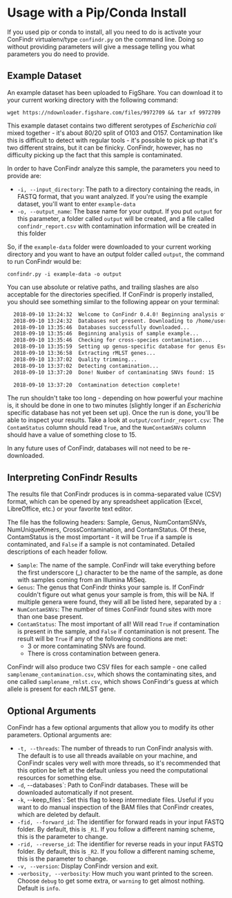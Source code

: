 # Usage with a Pip/Conda Install

If you used pip or conda to install, all you need to do is activate your ConFindr virtualenv/type `confindr.py` on the command line. Doing so without providing parameters will give a message telling you what parameters you do need to provide.


## Example Dataset

An example dataset has been uploaded to FigShare. You can download it to your current working directory with the following command:

`wget https://ndownloader.figshare.com/files/9972709 && tar xf 9972709`

This example dataset contains two different serotypes of _Escherichia coli_ mixed together - it's about 80/20 split of O103 and O157. Contamination like this is difficult to detect
with regular tools - it's possible to pick up that it's two different strains, but it can be finicky. ConFindr, however, has no difficulty picking up the fact that this sample is contaminated.

In order to have ConFindr analyze this sample, the parameters you need to provide are:

- `-i, --input_directory`: The path to a directory containing the reads, in FASTQ format, that you want analyzed. If you're using the example dataset, you'll want to enter `example-data`
- `-o, --output_name`: The base name for your output. If you put `output` for this parameter, a folder called `output` will be created, and a file called `confindr_report.csv` with contamination
information will be created in this folder

So, if the `example-data` folder were downloaded to your current working directory and you want to have an output folder called `output`, the command to run ConFindr would be:

`confindr.py -i example-data -o output`

You can use absolute or relative paths, and trailing slashes are also acceptable for the directories specified.
If ConFindr is properly installed, you should see something similar to the following appear on your terminal:

```bash
  2018-09-10 13:24:32  Welcome to ConFindr 0.4.0! Beginning analysis of your samples...
  2018-09-10 13:24:32  Databases not present. Downloading to /home/user/.confindr_db. This may take a few minutes...
  2018-09-10 13:35:46  Databases successfully downloaded...
  2018-09-10 13:35:46  Beginning analysis of sample example...
  2018-09-10 13:35:46  Checking for cross-species contamination...
  2018-09-10 13:35:59  Setting up genus-specific database for genus Escherichia...
  2018-09-10 13:36:58  Extracting rMLST genes...
  2018-09-10 13:37:02  Quality trimming...
  2018-09-10 13:37:02  Detecting contamination...
  2018-09-10 13:37:20  Done! Number of contaminating SNVs found: 15

  2018-09-10 13:37:20  Contamination detection complete!
```

The run shouldn't take too long - depending on how powerful your machine is, it should be done in
one to two minutes (slightly longer if an *Escherichia* specific database has not yet been set up).
Once the run is done, you'll be able to inspect your results. Take a look at `output/confindr_report.csv`:
The `ContamStatus` column should read `True`, and the `NumContamSNVs` column should have a value of something close to 15.

In any future uses of ConFindr, databases will not need to be re-downloaded.

## Interpreting ConFindr Results

The results file that ConFindr produces is in comma-separated value (CSV) format, which can be opened by any spreadsheet application (Excel, LibreOffice, etc.) or your favorite text editor.

The file has the following headers: Sample, Genus, NumContamSNVs, NumUniqueKmers, CrossContamination, and ContamStatus. Of these, ContamStatus is the most important - it will be `True` if a sample
is contaminated, and `False` if a sample is not contaminated. Detailed descriptions of each header follow.

- `Sample`: The name of the sample. ConFindr will take everything before the first underscore (\_) character to be the name of the sample, as done with samples coming from an Illumina MiSeq.
- `Genus`: The genus that ConFindr thinks your sample is. If ConFindr couldn't figure out what genus your sample is from, this will be NA.
If multiple genera were found, they will all be listed here, separated by a `:`
- `NumContamSNVs`: The number of times ConFindr found sites with more than one base present.
- `ContamStatus`: The most important of all! Will read `True` if contamination is present in the sample, and `False` if contamination is not present. The result will be `True` if any of the following conditions are met:
	- 3 or more contaminating SNVs are found. 
	- There is cross contamination between genera.

ConFindr will also produce two CSV files for each sample - one called `samplename_contamination.csv`, which shows the contaminating
sites, and one called `samplename_rmlst.csv`, which shows ConFindr's guess at which allele is present for each rMLST gene.


## Optional Arguments

ConFindr has a few optional arguments that allow you to modify its other parameters. Optional arguments are:

- `-t, --threads`: The number of threads to run ConFindr analysis with. The default is to use all threads available on your machine, and ConFindr scales very well with more threads, so it's recommended that this option be left at the default unless you need the computational resources for something else.
- `-d`, --databases`: Path to ConFindr databases. These will be downloaded automatically if not present.
- `-k`, --keep_files`: Set this flag to keep intermediate files. Useful if you want to do manual inspection of the BAM files
that ConFindr creates, which are deleted by default.
- `-fid, --forward_id`: The identifier for forward reads in your input FASTQ folder. By default, this is `_R1`. If you follow a different naming scheme, this is the parameter to change.
- `-rid, --reverse_id`: The identifier for reverse reads in your input FASTQ folder. By default, this is `_R2`. If you follow a different naming scheme, this is the parameter to change. 
- `-v, --version`: Display ConFindr version and exit.
- `-verbosity, --verbosity`: How much you want printed to the screen. Choose `debug` to get some extra, or `warning` to
get almost nothing. Default is `info`.


